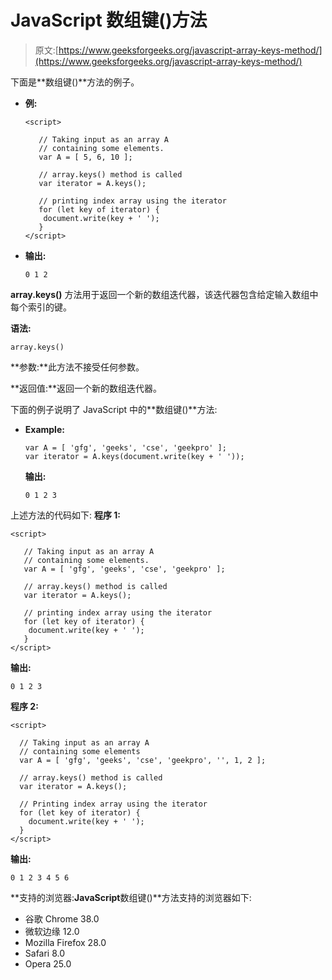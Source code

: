 # JavaScript 数组键()方法

> 原文:[https://www.geeksforgeeks.org/javascript-array-keys-method/](https://www.geeksforgeeks.org/javascript-array-keys-method/)

下面是**数组键()**方法的例子。

*   **例:**

    ```
    <script>

       // Taking input as an array A 
       // containing some elements.
       var A = [ 5, 6, 10 ];

       // array.keys() method is called
       var iterator = A.keys();

       // printing index array using the iterator
       for (let key of iterator) {
        document.write(key + ' ');
       }
    </script>
    ```

*   **输出:**

    ```
    0 1 2
    ```

**array.keys()** 方法用于返回一个新的数组迭代器，该迭代器包含给定输入数组中每个索引的键。

**语法:**

```
array.keys()
```

**参数:**此方法不接受任何参数。

**返回值:**返回一个新的数组迭代器。

下面的例子说明了 JavaScript 中的**数组键()**方法:

*   **Example:**

    ```
    var A = [ 'gfg', 'geeks', 'cse', 'geekpro' ];
    var iterator = A.keys(document.write(key + ' '));
    ```

    **输出:**

    ```
    0 1 2 3
    ```

上述方法的代码如下:
**程序 1:**

```
<script>

   // Taking input as an array A 
   // containing some elements.
   var A = [ 'gfg', 'geeks', 'cse', 'geekpro' ];

   // array.keys() method is called
   var iterator = A.keys();

   // printing index array using the iterator
   for (let key of iterator) {
    document.write(key + ' ');
   }
</script>
```

**输出:**

```
0 1 2 3 
```

**程序 2:**

```
<script>

  // Taking input as an array A
  // containing some elements
  var A = [ 'gfg', 'geeks', 'cse', 'geekpro', '', 1, 2 ];

  // array.keys() method is called
  var iterator = A.keys();

  // Printing index array using the iterator
  for (let key of iterator) {
    document.write(key + ' ');
  }
</script>
```

**输出:**

```
0 1 2 3 4 5 6 
```

**支持的浏览器:**JavaScript**数组键()**方法支持的浏览器如下:

*   谷歌 Chrome 38.0
*   微软边缘 12.0
*   Mozilla Firefox 28.0
*   Safari 8.0
*   Opera 25.0